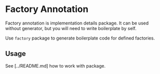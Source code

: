 # Factory Annotation

Factory annotation is implementation details package. 
It can be used without generator, but you will need to write boilerplate by self.

Use `factory` package to generate boilerplate code for defined factories.

## Usage

See [../README.md] how to work with package.
